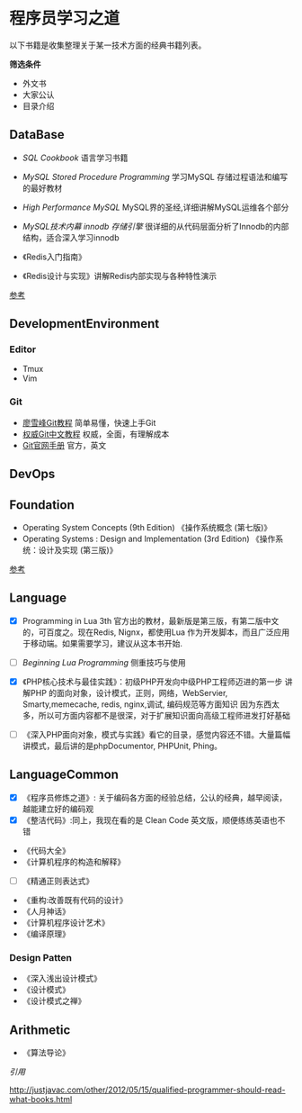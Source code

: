 # 程序员学习之道

以下书籍是收集整理关于某一技术方面的经典书籍列表。

**筛选条件**

- 外文书
- 大家公认
- 目录介绍

## DataBase

- _SQL Cookbook_ 语言学习书籍

- _MySQL Stored Procedure Programming_ 学习MySQL 存储过程语法和编写的最好教材
- _High Performance MySQL_ MySQL界的圣经,详细讲解MySQL运维各个部分
- _MySQL技术内幕 innodb 存储引擎_ 很详细的从代码层面分析了Innodb的内部结构，适合深入学习innodb

- 《Redis入门指南》
- 《Redis设计与实现》讲解Redis内部实现与各种特性演示

[参考](http://mp.weixin.qq.com/s?__biz=MjM5NjQ4MjYwMQ==&mid=204727119&idx=1&sn=11b413f0fa51e8373454d0be42448f6e&scene=5#rd)

## DevelopmentEnvironment

### Editor

- Tmux
- Vim

### Git

- [廖雪峰Git教程](http://www.liaoxuefeng.com/wiki/0013739516305929606dd18361248578c67b8067c8c017b000) 简单易懂，快速上手Git
- [权威Git中文教程](http://git.oschina.net/progit/) 权威，全面，有理解成本
- [Git官网手册](http://git-scm.com/docs) 官方，英文

## DevOps

## Foundation

- Operating System Concepts (9th Edition) 《操作系统概念 (第七版)》
- Operating Systems : Design and Implementation (3rd Edition) 《操作系统：设计及实现 (第三版)》

[参考](http://blog.csdn.net/pysjp/article/details/3937245)

## Language

- [x] Programming in Lua 3th 官方出的教材，最新版是第三版，有第二版中文的，可百度之。现在Redis, Nignx，都使用Lua
作为开发脚本，而且广泛应用于移动端。如果需要学习，建议从这本书开始.
- [ ] _Beginning Lua Programming_ 侧重技巧与使用

- [x] 《PHP核心技术与最佳实践》：初级PHP开发向中级PHP工程师迈进的第一步
讲解PHP 的面向对象，设计模式，正则，网络，WebServier, Smarty,memecache, redis, nginx,调试, 编码规范等方面知识
因为东西太多，所以可方面内容都不是很深，对于扩展知识面向高级工程师进发打好基础
- [ ] 《深入PHP面向对象，模式与实践》看它的目录，感觉内容还不错。大量篇幅讲模式，最后讲的是phpDocumentor, PHPUnit, Phing。

## LanguageCommon

- [x] 《程序员修炼之道》: 关于编码各方面的经验总结，公认的经典，越早阅读，越能建立好的编码观
- [x] 《整洁代码》:同上，我现在看的是 Clean Code 英文版，顺便练练英语也不错
- 《代码大全》
- 《计算机程序的构造和解释》
- [ ] 《精通正则表达式》
- 《重构:改善既有代码的设计》
- 《人月神话》
- 《计算机程序设计艺术》
- 《编译原理》

### Design Patten

- 《深入浅出设计模式》
- 《设计模式》
- 《设计模式之禅》

## Arithmetic

- 《算法导论》

*引用*

http://justjavac.com/other/2012/05/15/qualified-programmer-should-read-what-books.html
